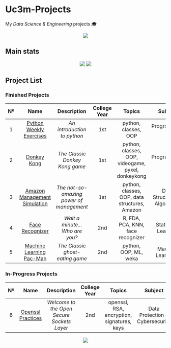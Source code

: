 <!-- *********************************************************************** -->
<!--                                                                         -->
<!--                                +###****.                                -->
<!--                                =***@@@+                                 -->
<!--            *%*   -%%:  -*%%%#     :@@@=:   #%##%%#=-*%%%*:              -->
<!--            %@%   =@@: #@@*=+*.    -==*@@+  @@@*=+@@@%+=#@@=             -->
<!--            %@%   -@@:-@@-     .==.    *@@. %@#   =@@:   %@#             -->
<!--            +@@+-=%@@..%@@+--+..%@@+--*@@*  @@#   +@@:   @@#             -->
<!--             -*%@@#+.   =#%@@%.  -*%@@%*-   %@*   =@@:   %@*             -->
<!--                                                                         -->
<!-- README.md                                                               -->
<!--                                                                         -->
<!-- By: aperez-b <100429952@alumnos.uc3m.es>                                -->
<!--                                                                         -->
<!-- Created: 2022/03/07 11:26:01 by aperez-b                                -->
<!-- Updated: 2022/03/07 13:40:09 by aperez-b                                -->
<!--                                                                         -->
<!-- *********************************************************************** -->

# Uc3m-Projects

My *Data Science & Engineering* projects 🎓

<p align="center">
  <a href="https://www.uc3m.es/Home">
    <img src="https://user-images.githubusercontent.com/40824677/157033257-8a0e20bf-1d9f-458b-8e24-57ed39cca196.png">
  </a>
</p>

## Main stats

<p align="center">
  <img src="https://badgen.net/badge/uc3m/aperez-b/orange?cache=86400&icon=https://user-images.githubusercontent.com/40824677/157038943-bc501697-1d4c-4f9c-a32f-d31c8175d0e8.svg">
  <img src=https://img.shields.io/github/last-commit/madebypixel02/Uc3m-Projects/main />
</p>


## Project List

### Finished Projects

| Nº  | Name | Description | College Year | Topics | Subject | Finished | Activity |
| :-: | :--: | :---------: | :----------: | :----: | :-----: | :------: | :------: |
| 1 | [Python Weekly Exercises](https://github.com/madebypixel02/Python-Weekly-Exercises-2019) | *An introduction to python* | 1st | python, classes, OOP | Programming I | December 2019 | ![GitHub Last Commit](https://img.shields.io/github/last-commit/madebypixel02/Python-Weekly-Exercises-2019/master) |
| 2 | [Donkey Kong](https://github.com/madebypixel02/Basic-OOP-Donkey-Kong-in-Python) | *The Classic Donkey Kong game* | 1st | python, classes, OOP, videogame, pyxel, donkeykong | Programming I | December 2019 | ![GitHub Last Commit](https://img.shields.io/github/last-commit/madebypixel02/Basic-OOP-Donkey-Kong-in-Python/master) |
| 3 | [Amazon Management Simulation](https://github.com/madebypixel02/Amazon-Management-Simulation-in-Python) | *The not-so-amazing power of management* | 1st | python, classes, OOP, data structures, Amazon | Data Structures & Algorithms | May 2020 | ![GitHub Last Commit](https://img.shields.io/github/last-commit/madebypixel02/Amazon-Management-Simulation-in-Python/master) |
| 4 | [Face Recognizer](https://github.com/madebypixel02/face-recognizer_with_fda_pca_knn) | *Wait a minute... Who are you?* | 2nd | R, FDA, PCA, KNN, face recognizer | Statistical Learning | Dec 2020 | ![GitHub Last Commit](https://img.shields.io/github/last-commit/madebypixel02/face-recognizer_with_fda_pca_knn/master) |
| 5 | [Machine Learning Pac-Man](https://github.com/madebypixel02/Machine-Learning-Pacman) | *The Classic ghost-eating game* | 2nd | python, OOP, ML, weka | Machine Learning I | May 2021 | ![GitHub Last Commit](https://img.shields.io/github/last-commit/madebypixel02/Machine-Learning-Pacman/master) |

### In-Progress Projects

| Nº  | Name | Description | College Year | Topics | Subject | Finished | Activity |
| :-: | :--: | :---------: | :----------: | :----: | :-----: | :------: | :------: |
| 6 | [Openssl Practices](https://github.com/madebypixel02/Openssl-Practices-2022) | *Welcome to the Open Secure Sockets Layer* | 2nd | openssl, RSA, encryption, signatures, keys | Data Protection & Cybersecurity | ❌ | ![GitHub Last Commit](https://img.shields.io/github/last-commit/madebypixel02/Openssl-Practices-2022/main) |


<p align="center">
  <a href="https://www.uc3m.es/Home">
    <img src="https://user-images.githubusercontent.com/40824677/157038943-bc501697-1d4c-4f9c-a32f-d31c8175d0e8.svg">
  </a>
</p>
